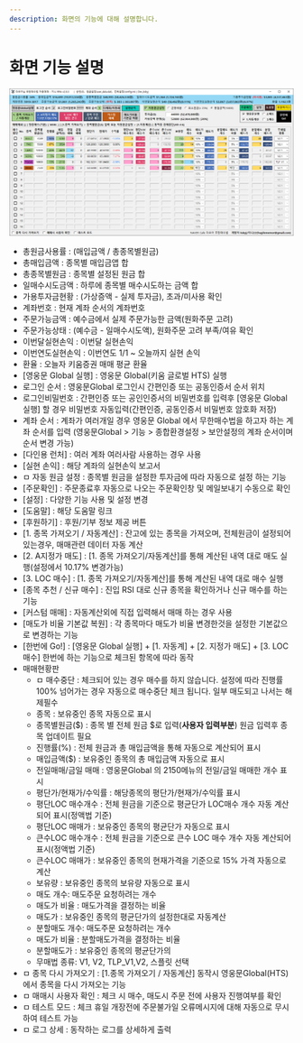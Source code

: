```yaml
---
description: 화면의 기능에 대해 설명합니다.
---
```


# 화면 기능 설명

![클릭해서 크게보세요](<.gitbook/assets/image (102) (1) (1).png>)

* 총원금사용률 : (매입금액 / 총종목별원금)
* 총매입금액 : 종목별 매입금앱 합
* 총종목별원금 : 종목별 설정된 원금 합
* 일매수시도금액 : 하루에 종목별 매수시도하는 금액 합
* 가용투자금현황 : (가상증액 - 실제 투자금), 초과/미사용 확인
* 계좌번호 : 현재 계좌 순서의 계좌번호
* 주문가능금액 : 예수금에서 실제 주문가능한 금액(원화주문 고려)
* 주문가능상태 : (예수금 - 일매수시도액), 원화주문 고려 부족/여유 확인
* 이번달실현손익 : 이번달 실현손익
* 이번연도실현손익 : 이번연도 1/1 \~ 오늘까지 실현 손익
* 환율 : 오늘자 키움증권 매매 평균 환율
* \[영웅문 Global 실행] : 영웅문 Global(키움 글로벌 HTS) 실행
* 로그인 순서 : 영웅문Global 로그인시 간편인증 또는 공동인증서 순서 위치
* 로그인비밀번호 : 간편인증 또는 공인인증서의 비밀번호를 입력후 \[영웅문 Global 실행] 할 경우 비밀번호 자동입력(간편인증, 공동인증서 비밀번호 암호화 저장)
* 계좌 순서 : 계좌가 여러개일 경우 영웅문 Global 에서 무한매수법을 하고자 하는 계좌 순서를 입력 (영웅문Global > 기능 > 종합환경설정 > 보안설정의 계좌 순서이며 순서 변경 가능)
* \[다인용 런처] : 여러 계좌 여러사람 사용하는 경우 사용
* \[실현 손익] : 해당 계좌의 실현손익 보고서
* ㅁ 자동 원금 설정 : 종목별 원금을 설정한 투자금에 따라 자동으로 설정 하는 기능
* \[주문확인] : 주문종료후 자동으로 나오는 주문확인창 및 메일보내기 수동으로 확인
* \[설정] : 다양한 기능 사용 및 설정 변경
* \[도움말] : 해당 도움말 링크
* \[후원하기] : 후원/기부 정보 제공 버튼
* \[1. 종목 가져오기 / 자동계산] : 잔고에 있는 종목을 가져오며, 전체원금이 설정되어 있는경우, 매매관련 데이터 자동 계산
* \[2. A지정가 매도] : \[1. 종목 가져오기/자동계산]를 통해 계산된 내역 대로 매도 실행(설정에서 10.17% 변경가능)
* \[3. LOC 매수] :  \[1. 종목 가져오기/자동계산]를 통해 계산된 내역 대로 매수 실행
* \[종목 추천 / 신규 매수] : 진입 RSI 대로 신규 종목을 확인하거나 신규 매수를 하는 기능
* \[커스텀 매매] : 자동계산외에 직접 입력해서 매매 하는 경우 사용
* \[매도가 비율 기본값 복원] : 각 종목마다 매도가 비율 변경한것을 설정한 기본값으로 변경하는 기능
* \[한번에 Go!] : \[영웅문 Global 실행] + \[1. 자동계] + \[2. 지정가 매도] + \[3. LOC 매수] 한번에 하는 기능으로 체크된 항목에 따라 동작
* 매매현황판
  * ㅁ 매수중단 : 체크되어 있는 경우 매수를 하지 않습니다. 설정에 따라 진행률 100% 넘어가는 경우 자동으로 매수중단 체크 됩니다. 일부 매도되고 나서는 해제필수
  * 종목 : 보유중인 종목 자동으로 표시
  * 종목별원금($) : 종목 별 전체 원금 $로 입력(**사용자 입력부분**) 원금 입력후 종목 업데이트 필요
  * 진행률(%) : 전체 원금과 총 매입금액을 통해 자동으로 계산되어 표시
  * 매입금액($) : 보유중인 종목의 총 매입금액 자동으로 표시
  * 전일매매/금일 매매 : 영웅문Global 의 2150메뉴의 전일/금일 매매한 개수 표시
  * 평단가/현재가/수익률 : 해당종목의 평단가/현재가/수익률 표시
  * 평단LOC 매수개수 : 전체 원금을 기준으로 평균단가 LOC매수 개수 자동 계산되어 표시(정액법 기준)
  * 평단LOC 매매가 : 보유중인 종목의 평균단가 자동으로 표시
  * 큰수LOC 매수개수 : 전체 원금을 기준으로 큰수 LOC 매수 개수 자동 계산되어 표시(정액법 기준)
  * 큰수LOC 매매가 : 보유중인 종목의 현재가격을 기준으로 15% 가격 자동으로 계산
  * 보유량 : 보유중인 종목의 보유량 자동으로 표시
  * 매도 개수: 매도주문 요청하려는 개수
  * 매도가 비율 : 매도가격을 결정하는 비율
  * 매도가 : 보유중인 종목의 평균단가의 설정한대로 자동계산
  * 분할매도 개수: 매도주문 요청하려는 개수
  * 매도가 비율 : 분할매도가격을 결정하는 비율
  * 분할매도가 : 보유중인 종목의 평균단가의
  * 무매법 종류: V1, V2, TLP\_V1,V2, 스플릿 선택
* ㅁ 종목 다시 가져오기 : \[1.종목 가져오기 / 자동계산] 동작시 영웅문Global(HTS)에서 종목을 다시 가져오는 기능
* ㅁ 매매시 사용자 확인 : 체크 시  매수, 매도시 주문 전에 사용자 진행여부를 확인
* ㅁ 테스트 모드 : 체크  휴일 개장전에 주문불가일 오류메시지에 대해 자동으로 무시하여 테스트 가능
* ㅁ 로그 상세 : 동작하는 로그를 상세하게 출력
